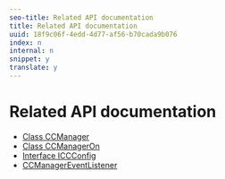 ```yaml
---
seo-title: Related API documentation
title: Related API documentation
uuid: 18f9c06f-4edd-4d77-af56-b70cada9b076
index: n
internal: n
snippet: y
translate: y
---
```


# Related API documentation



* [Class CCManager](http://help.adobe.com/en_US/primetime/reference_implementation/android/javadoc/com/adobe/primetime/reference/manager/CCManager.html)
* [Class CCManagerOn](http://help.adobe.com/en_US/primetime/reference_implementation/android/javadoc/com/adobe/primetime/reference/manager/CCManagerOn.html)
* [Interface ICCConfig](http://help.adobe.com/en_US/primetime/reference_implementation/android/javadoc/com/adobe/primetime/reference/config/ICCConfig.html)
* [CCManagerEventListener](http://help.adobe.com/en_US/primetime/reference_implementation/android/javadoc/com/adobe/primetime/reference/manager/CCManager.CCManagerEventListener.html)
